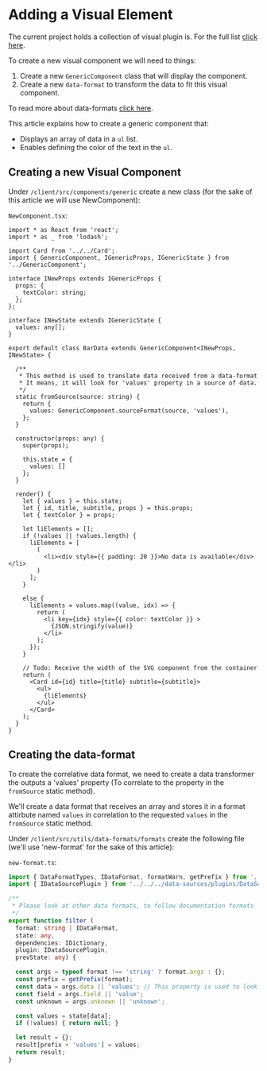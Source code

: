 # Adding a Visual Element

The current project holds a collection of visual plugin is.
For the full list [click here](README.md#elements-plugins).

To create a new visual component we will need to things:
1. Create a new `GenericComponent` class that will display the component.
2. Create a new `data-format` to transform the data to fit this visual component.

To read more about data-formats [click here](data-formats).

This article explains how to create a generic component that:
* Displays an array of data in a `ul` list.
* Enables defining the color of the text in the `ul`.

## Creating a new Visual Component

Under `/client/src/components/generic` create a new class (for the sake of this article we will use NewComponent):

`NewComponent.tsx`:

```tsx
import * as React from 'react';
import * as _ from 'lodash';

import Card from '../../Card';
import { GenericComponent, IGenericProps, IGenericState } from '../GenericComponent';

interface INewProps extends IGenericProps {
  props: {
    textColor: string;
  };
};

interface INewState extends IGenericState {
  values: any[];
}

export default class BarData extends GenericComponent<INewProps, INewState> {

  /**
   * This method is used to translate data received from a data-format
   * It means, it will look for 'values' property in a source of data.
   */
  static fromSource(source: string) {
    return {
      values: GenericComponent.sourceFormat(source, 'values'),
    };
  }

  constructor(props: any) {
    super(props);

    this.state = {
      values: []
    };
  }

  render() {
    let { values } = this.state;
    let { id, title, subtitle, props } = this.props;
    let { textColor } = props;

    let liElements = [];
    if (!values || !values.length) {
      liElements = [
        (
          <li><div style={{ padding: 20 }}>No data is available</div></li>
        )
      ];
    }

    else {
      liElements = values.map((value, idx) => {
        return (
          <li key={idx} style={{ color: textColor }} >
            {JSON.stringify(value)}
          </li>
        );
      });
    }

    // Todo: Receive the width of the SVG component from the container
    return (
      <Card id={id} title={title} subtitle={subtitle}>
        <ul>
          {liElements}
        </ul>
      </Card>
    );
  }
}
```

## Creating the data-format

To create the correlative data format, we need to create a data transformer the outputs a 'values' property (To correlate to the property in the `fromSource` static method).

We'll create a data format that receives an array and stores it in a format attirbute named `values` in correlation to the requested `values` in the `fromSource` static method.

Under `/client/src/utils/data-formats/formats` create the following file (we'll use 'new-format' for the sake of this article):

`new-format.ts`:

```ts
import { DataFormatTypes, IDataFormat, formatWarn, getPrefix } from '../common';
import { IDataSourcePlugin } from '../../../data-sources/plugins/DataSourcePlugin';

/**
 * Please look at other data formats, to follow documentation formats
 */
export function filter (
  format: string | IDataFormat, 
  state: any, 
  dependencies: IDictionary, 
  plugin: IDataSourcePlugin, 
  prevState: any) {

  const args = typeof format !== 'string' ? format.args : {};
  const prefix = getPrefix(format);
  const data = args.data || 'values'; // This property is used to look for the data location
  const field = args.field || 'value';
  const unknown = args.unknown || 'unknown';

  const values = state[data];
  if (!values) { return null; }

  let result = {};
  result[prefix + 'values'] = values;
  return result;
}
```
